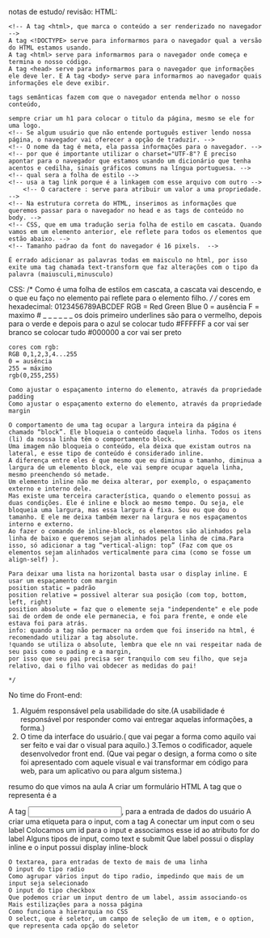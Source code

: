 notas de estudo/ revisão:
HTML:
<!-- A tag DOCTYPE serve para informar ao navegador qual versão do HTML estamos usando. -->
    <!-- A tag <html>, que marca o conteúdo a ser renderizado no navegador -->
    A tag <!DOCTYPE> serve para informarmos para o navegador qual a versão do HTML estamos usando.
    A tag <html> serve para informarmos para o navegador onde começa e termina o nosso código.
    A tag <head> serve para informarmos para o navegador que informações ele deve ler. E A tag <body> serve para informarmos ao navegador quais informações ele deve exibir.

    tags semânticas fazem com que o navegador entenda melhor o nosso conteúdo,
    
    sempre criar um h1 para colocar o titulo da página, mesmo se ele for uma logo.
    <!-- Se algum usuário que não entende português estiver lendo nossa página, o navegador vai oferecer a opção de traduzir. -->
    <!-- O nome da tag é meta, ela passa informações para o navegador. -->
    <!-- por que é importante utilizar o charset="UTF-8"? É preciso apontar para o navegador que estamos usando um dicionário que tenha acentos e cedilha, sinais gráficos comuns na língua portuguesa. -->
    <!-- qual sera a folha de estilo -->
    <!-- usa a tag link porque é a linkagem com esse arquivo com outro -->
        <!-- O caractere : serve para atribuir um valor a uma propriedade. -->
    <!-- Na estrutura correta do HTML, inserimos as informações que queremos passar para o navegador no head e as tags de conteúdo no body. -->
    <!-- CSS, que em uma tradução seria folha de estilo em cascata. Quando vamos em um elemento anterior, ele reflete para todos os elementos que estão abaixo. -->
    <!-- Tamanho padrao da font do navegador é 16 pixels.  -->

    É errado adicionar as palavras todas em maisculo no html, por isso exite uma tag chamada text-transform que faz alterações com o tipo da palavra (maiusculi,minusculo)

CSS:
    /* Como é uma folha de estilos em cascata, a cascata vai descendo, e o que eu faço no elemento pai reflete para o elemento filho. */
    /* cores em hexadecimal: 0123456789ABCDEF 
    RGB = Red Green Blue
    0 = ausência
    F = maximo
    # _ _ _ _ _ _
    os dois primeiro underlines são para o vermelho, depois para o verde e depois para o azul
    se colocar tudo #FFFFFF a cor vai ser branco
    se colocar tudo #000000 a cor vai ser preto
    
    cores com rgb:
    RGB 0,1,2,3,4...255 
    0 = ausência
    255 = máximo
    rgb(0,255,255)
    
    Como ajustar o espaçamento interno do elemento, através da propriedade padding
    Como ajustar o espaçamento externo do elemento, através da propriedade margin
    
    O comportamento de uma tag ocupar a largura inteira da página é chamado “block”. Ele bloqueia o conteúdo daquela linha. Todos os itens (li) da nossa linha têm o comportamento block. 
    Uma imagem não bloqueia o conteúdo, ela deixa que existam outros na lateral, e esse tipo de conteúdo é considerado inline.
    A diferença entre eles é que mesmo que eu diminua o tamanho, diminua a largura de um elemento block, ele vai sempre ocupar aquela linha, mesmo preenchendo só metade.
    Um elemento inline não me deixa alterar, por exemplo, o espaçamento externo e interno dele.
    Mas existe uma terceira característica, quando o elemento possui as duas condições. Ele é inline e block ao mesmo tempo. Ou seja, ele bloqueia uma largura, mas essa largura é fixa. Sou eu que dou o tamanho. E ele me deixa também mexer na largura e nos espaçamentos interno e externo.
    Ao fazer o comando de inline-block, os elementos são alinhados pela linha de baixo e queremos sejam alinhados pela linha de cima.Para isso, só adicionar a tag “vertical-align: top” (Faz com que os elementos sejam alinhados verticalmente para cima (como se fosse um align-self) ).
    
    Para deixar uma lista na horizontal basta usar o display inline. E usar um espaçamento com margin
    position static = padrão
    position relative = possivel alterar sua posição (com top, bottom, left, right) 
    position absolute = faz que o elemente seja "independente" e ele pode sai de ordem de onde ele permanecia, e foi para frente, e onde ele estava foi para atrás.
    info: quando a tag não permacer na ordem que foi inserido na html, é recomendado utilizar a tag absolute.
    !quando se utiliza o absolute, lembra que ele nn vai respeitar nada de seu pais como o pading e a margin, 
    por isso que seu pai precisa ser tranquilo com seu filho, que seja relativo, dai o filho vai obdecer as medidas do pai!
    
    */


No time do Front-end:
   1. Alguém responsável pela usabilidade do site.(A usabilidade é responsável por responder como vai entregar aquelas informações, a forma.)
   2. O time da interface do usuário.( que vai pegar a forma como aquilo vai ser feito e vai dar o visual para aquilo.)
   3.Temos o codificador, aquele desenvolvedor front end. (Que vai pegar o design, a forma como o site foi apresentado com aquele visual e vai transformar em código para web, para um aplicativo ou para algum sistema.)


   resumo do que vimos na aula
   A criar um formulário HTML
    A tag que o representa é a <form>
    A tag <input>, para a entrada de dados do usuário
    A criar uma etiqueta para o input, com a tag <label>
    A conectar um input com o seu label
    Colocamos um id para o input e associamos esse id ao atributo for do label
    Alguns tipos de input, como text e submit
    Que label possui o display inline e o input possui display inline-block

    O textarea, para entradas de texto de mais de uma linha
    O input do tipo radio
    Como agrupar vários input do tipo radio, impedindo que mais de um input seja selecionado
    O input do tipo checkbox
    Que podemos criar um input dentro de um label, assim associando-os
    Mais estilizações para a nossa página
    Como funciona a hierarquia no CSS
    O select, que é seletor, um campo de seleção de um item, e o option, que representa cada opção do seletor
